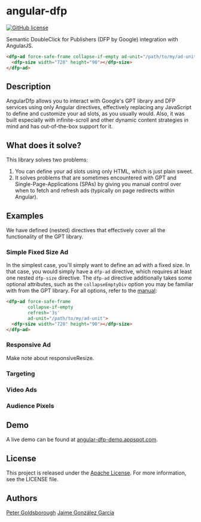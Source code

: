 # angular-dfp

[![GitHub license](https://img.shields.io/github/license/mashape/apistatus.svg?style=flat-square)](http://goldsborough.mit-license.org)

Semantic DoubleClick for Publishers (DFP by Google) integration with AngularJS.

```HTML
<dfp-ad force-safe-frame collapse-if-empty ad-unit="/path/to/my/ad-unit">
  <dfp-size width="728" height="90"></dfp-size>
</dfp-ad>
```

## Description

AngularDfp allows you to interact with Google's GPT library and DFP services using only Angular directives, effectively replacing any JavaScript to define and customize your ad slots, as you usually would. Also, it was built especially with infinite-scroll and other dynamic content strategies in mind and has out-of-the-box support for it.

## What does it solve?

This library solves two problems:

1. You can define your ad slots using only HTML, which is just plain sweet.
2. It solves problems that are sometimes encountered with GPT and Single-Page-Applications (SPAs) by giving you manual control over when to fetch and refresh ads (typically on page redirects within Angular).

## Examples

We have defined (nested) directives that effectively cover all the functionality of the GPT library.

### Simple Fixed Size Ad

In the simplest case, you'll simply want to define an ad with a fixed size. In that case, you would simply have a `dfp-ad` directive, which requires at least one nested `dfp-size` directive. The `dfp-ad` directive additionally takes some optional attributes, such as the `collapseEmptyDiv` option you may be familiar with from the GPT library. For all options, refer to the [manual](www.example.com):

```HTML
<dfp-ad force-safe-frame
        collapse-if-empty
        refresh='3s'
        ad-unit="/path/to/my/ad-unit">
  <dfp-size width="728" height="90"></dfp-size>
</dfp-ad>
```

### Responsive Ad

Make note about responsiveResize.

### Targeting

### Video Ads

### Audience Pixels

## Demo

A live demo can be found at [angular-dfp-demo.appspot.com](http://angular-dfp-demo.appspot.com).

## License

This project is released under the [Apache License](https://www.apache.org/licenses/LICENSE-2.0). For more information, see the LICENSE file.

## Authors

[Peter Goldsborough](http://github.com/goldsborough)
[Jaime González García](http://github.com/vintharas)
